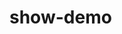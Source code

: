 <!--
 * @Author: 代码尊 gaojianstyle@163.com
 * @Date: 2023-02-02 12:31:40
 * @LastEditors: 代码尊 gaojianstyle@163.com
 * @LastEditTime: 2023-02-06 22:32:47
 * @FilePath: \show-demo\README.md
 * @Description: 这是默认设置,请设置`customMade`, 打开koroFileHeader查看配置 进行设置: https://github.com/OBKoro1/koro1FileHeader/wiki/%E9%85%8D%E7%BD%AE
-->
# show-demo

